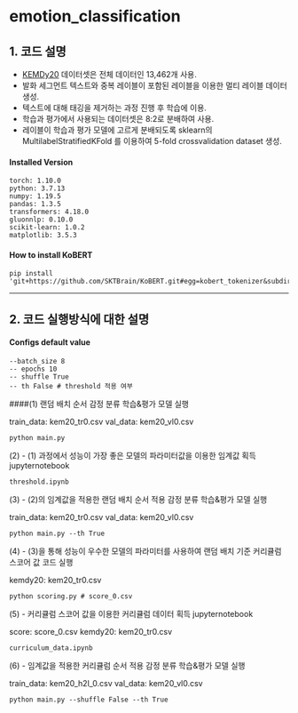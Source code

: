 # emotion_classification


## 1. 코드 설명

- [KEMDy20](https://nanum.etri.re.kr/share/kjnoh/KEMDy20?lang=ko_KR) 데이터셋은 전체 데이터인 13,462개 사용.
- 발화 세그먼트 텍스트와 중복 레이블이 포함된 레이블을 이용한 멀티 레이블 데이터 생성.
- 텍스트에 대해 태깅을 제거하는 과정 진행 후 학습에 이용.
- 학습과 평가에서 사용되는 데이터셋은 8:2로 분배하여 사용.
- 레이블이 학습과 평가 모델에 고르게 분배되도록 sklearn의 MultilabelStratifiedKFold 를 이용하여 5-fold crossvalidation dataset 생성.

#### Installed Version

```
torch: 1.10.0
python: 3.7.13
numpy: 1.19.5
pandas: 1.3.5
transformers: 4.18.0
gluonnlp: 0.10.0
scikit-learn: 1.0.2
matplotlib: 3.5.3
```

#### How to install KoBERT
```
pip install 'git+https://github.com/SKTBrain/KoBERT.git#egg=kobert_tokenizer&subdirectory=kobert_hf'
```

---

## 2. 코드 실행방식에 대한 설명

#### Configs default value
```
--batch_size 8
-- epochs 10
-- shuffle True
-- th False # threshold 적용 여부
```

####(1)
  랜덤 배치 순서 감정 분류 학습&평가 모델 실행

  train_data: kem20_tr0.csv
  val_data: kem20_vl0.csv
  ```
  python main.py
  ```


(2) - (1) 과정에서 성능이 가장 좋은 모델의 파라미터값을 이용한 임계값 획득 jupyternotebook

```
threshold.ipynb
```

(3) - (2)의 임계값을 적용한 랜덤 배치 순서 적용 감정 분류 학습&평가 모델 실행

   train_data: kem20_tr0.csv
   val_data: kem20_vl0.csv

  ```
  python main.py --th True
  ```


(4) - (3)을 통해 성능이 우수한 모델의 파라미터를 사용하여 랜덤 배치 기준 커리큘럼 스코어 값 코드 실행

  kemdy20: kem20_tr0.csv
  
  ```
  python scoring.py # score_0.csv
  ```


(5) - 커리큘럼 스코어 값을 이용한 커리큘럼 데이터 획득 jupyternotebook

  score: score_0.csv
  kemdy20: kem20_tr0.csv
  ```
  curriculum_data.ipynb
  ```

(6) - 임계값을 적용한 커리큘럼 순서 적용 감정 분류 학습&평가 모델 실행

  train_data: kem20_h2l_0.csv
  val_data: kem20_vl0.csv
  
  ```
  python main.py --shuffle False --th True
  ```
